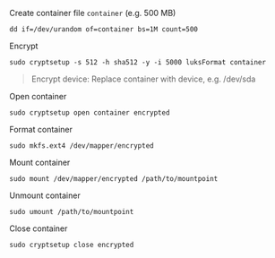 Create container file `container` (e.g. 500 MB)

    dd if=/dev/urandom of=container bs=1M count=500

Encrypt

    sudo cryptsetup -s 512 -h sha512 -y -i 5000 luksFormat container

> Encrypt device: Replace container with device, e.g. /dev/sda

Open container

    sudo cryptsetup open container encrypted

Format container

    sudo mkfs.ext4 /dev/mapper/encrypted

Mount container

    sudo mount /dev/mapper/encrypted /path/to/mountpoint

Unmount container

    sudo umount /path/to/mountpoint

Close container

    sudo cryptsetup close encrypted
